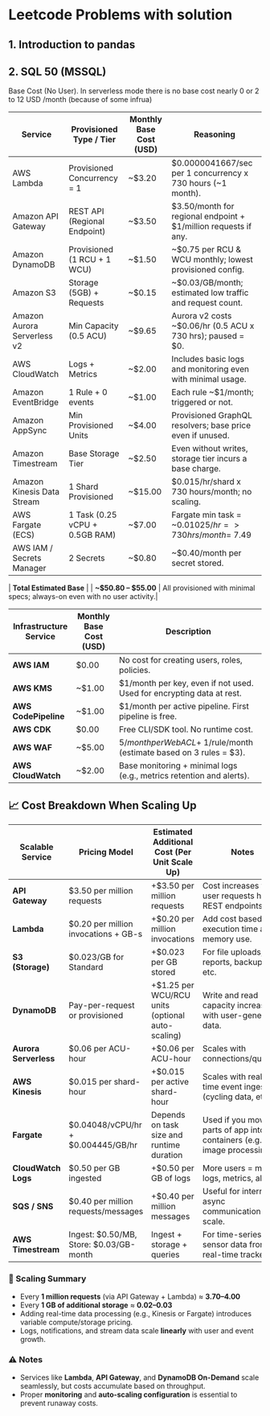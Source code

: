 # Leetcode Problems with solution
## 1. Introduction to pandas
## 2. SQL 50 (MSSQL)

Base Cost (No User). In serverless mode there is no base cost nearly 0 or 2 to 12 USD /month (because of some infrua)

| Service                     | Provisioned Type / Tier           | Monthly Base Cost (USD) | Reasoning                                                                 |
|----------------------------|-----------------------------------|--------------------------|---------------------------------------------------------------------------|
| AWS Lambda                 | Provisioned Concurrency = 1       | ~$3.20                   | $0.0000041667/sec per 1 concurrency x 730 hours (~1 month).               |
| Amazon API Gateway         | REST API (Regional Endpoint)      | ~$3.50                   | $3.50/month for regional endpoint + $1/million requests if any.           |
| Amazon DynamoDB            | Provisioned (1 RCU + 1 WCU)       | ~$1.50                   | ~$0.75 per RCU & WCU monthly; lowest provisioned config.                  |
| Amazon S3                  | Storage (5GB) + Requests          | ~$0.15                   | ~$0.03/GB/month; estimated low traffic and request count.                 |
| Amazon Aurora Serverless v2| Min Capacity (0.5 ACU)            | ~$9.65                   | Aurora v2 costs ~$0.06/hr (0.5 ACU x 730 hrs); paused = $0.               |
| AWS CloudWatch             | Logs + Metrics                    | ~$2.00                   | Includes basic logs and monitoring even with minimal usage.               |
| Amazon EventBridge         | 1 Rule + 0 events                 | ~$1.00                   | Each rule ~$1/month; triggered or not.                                    |
| Amazon AppSync             | Min Provisioned Units             | ~$4.00                   | Provisioned GraphQL resolvers; base price even if unused.                 |
| Amazon Timestream          | Base Storage Tier                 | ~$2.50                   | Even without writes, storage tier incurs a base charge.                   |
| Amazon Kinesis Data Stream | 1 Shard Provisioned               | ~$15.00                  | $0.015/hr/shard x 730 hours/month; no scaling.                            |
| AWS Fargate (ECS)          | 1 Task (0.25 vCPU + 0.5GB RAM)    | ~$7.00                   | Fargate min task = ~$0.01025/hr => 730 hrs/month = ~$7.49                 |
| AWS IAM / Secrets Manager  | 2 Secrets                         | ~$0.80                   | ~$0.40/month per secret stored.                                           |

| **Total Estimated Base**   |                                   | **~$50.80 – $55.00**     | All provisioned with minimal specs; always-on even with no user activity.|


| Infrastructure Service | Monthly Base Cost (USD) | Description                                                                 |
|------------------------|--------------------------|-----------------------------------------------------------------------------|
| **AWS IAM**            | $0.00                    | No cost for creating users, roles, policies.                               |
| **AWS KMS**            | ~$1.00                   | $1/month per key, even if not used. Used for encrypting data at rest.      |
| **AWS CodePipeline**   | ~$1.00                   | $1/month per active pipeline. First pipeline is free.                      |
| **AWS CDK**            | $0.00                    | Free CLI/SDK tool. No runtime cost.                                        |
| **AWS WAF**            | ~$5.00                   | $5/month per Web ACL + ~$1/rule/month (estimate based on 3 rules = $3).    |
| **AWS CloudWatch**     | ~$2.00                   | Base monitoring + minimal logs (e.g., metrics retention and alerts).       |


## 📈 Cost Breakdown When Scaling Up

| Scalable Service        | Pricing Model                             | Estimated Additional Cost (Per Unit Scale Up)                  | Notes                                                                 |
|-------------------------|-------------------------------------------|----------------------------------------------------------------|-----------------------------------------------------------------------|
| **API Gateway**         | $3.50 per million requests                | +$3.50 per million requests                                     | Cost increases with user requests hitting REST endpoints.             |
| **Lambda**              | $0.20 per million invocations + GB-s     | +$0.20 per million invocations                                 | Add cost based on execution time and memory use.                      |
| **S3 (Storage)**        | $0.023/GB for Standard                   | +$0.023 per GB stored                                           | For file uploads, reports, backups, etc.                              |
| **DynamoDB**            | Pay-per-request or provisioned           | +$1.25 per WCU/RCU units (optional auto-scaling)               | Write and read capacity increases with user-generated data.           |
| **Aurora Serverless**   | $0.06 per ACU-hour                       | +$0.06 per ACU-hour                                            | Scales with connections/queries.                                      |
| **AWS Kinesis**         | $0.015 per shard-hour                    | +$0.015 per active shard-hour                                  | Scales with real-time event ingestion (cycling data, etc.).           |
| **Fargate**             | $0.04048/vCPU/hr + $0.004445/GB/hr       | Depends on task size and runtime duration                      | Used if you move parts of app into containers (e.g., image processing).|
| **CloudWatch Logs**     | $0.50 per GB ingested                    | +$0.50 per GB of logs                                          | More users = more logs, metrics, alerts.                              |
| **SQS / SNS**           | $0.40 per million requests/messages      | +$0.40 per million messages                                    | Useful for internal async communication at scale.                     |
| **AWS Timestream**      | Ingest: $0.50/MB, Store: $0.03/GB-month  | Ingest + storage + queries                                     | For time-series sensor data from real-time trackers.                  |

### 🔁 Scaling Summary

- Every **1 million requests** (via API Gateway + Lambda) ≈ **$3.70–$4.00**
- Every **1 GB of additional storage** ≈ **$0.02–$0.03**
- Adding real-time data processing (e.g., Kinesis or Fargate) introduces variable compute/storage pricing.
- Logs, notifications, and stream data scale **linearly** with user and event growth.

### ⚠️ Notes

- Services like **Lambda**, **API Gateway**, and **DynamoDB On-Demand** scale seamlessly, but costs accumulate based on throughput.
- Proper **monitoring** and **auto-scaling configuration** is essential to prevent runaway costs.


